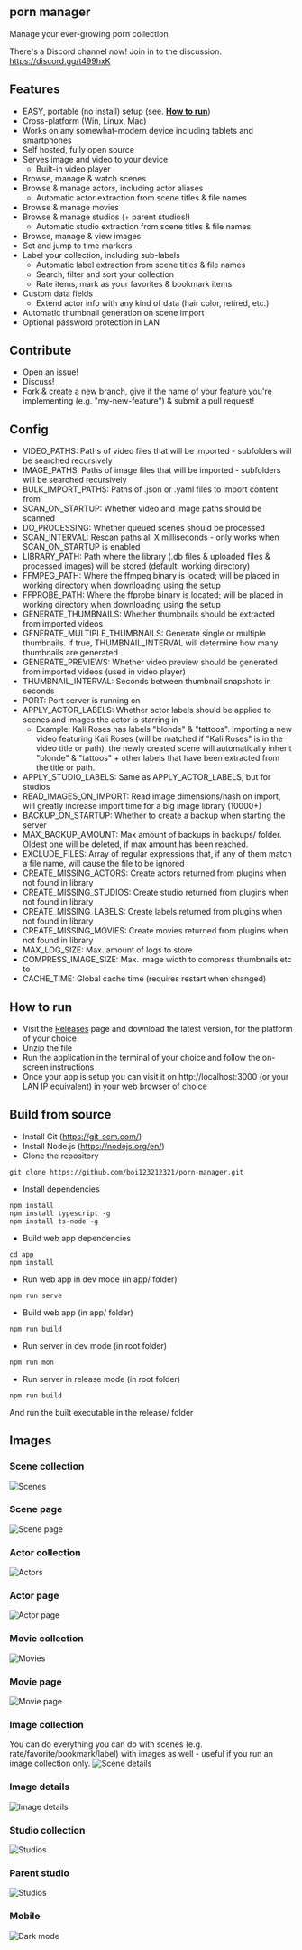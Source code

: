 ## porn manager

Manage your ever-growing porn collection

There's a Discord channel now! Join in to the discussion. https://discord.gg/t499hxK

## Features

- EASY, portable (no install) setup (see. [**How to run**](https://github.com/boi123212321/porn-manager#how-to-run))
- Cross-platform (Win, Linux, Mac)
- Works on any somewhat-modern device including tablets and smartphones
- Self hosted, fully open source
- Serves image and video to your device
  - Built-in video player
- Browse, manage & watch scenes
- Browse & manage actors, including actor aliases
  - Automatic actor extraction from scene titles & file names
- Browse & manage movies
- Browse & manage studios (+ parent studios!)
  - Automatic studio extraction from scene titles & file names
- Browse, manage & view images
- Set and jump to time markers
- Label your collection, including sub-labels
  - Automatic label extraction from scene titles & file names
  - Search, filter and sort your collection
  - Rate items, mark as your favorites & bookmark items
- Custom data fields
  - Extend actor info with any kind of data (hair color, retired, etc.)
- Automatic thumbnail generation on scene import
- Optional password protection in LAN

## Contribute

- Open an issue!
- Discuss!
- Fork & create a new branch, give it the name of your feature you're implementing (e.g. "my-new-feature") & submit a pull request!

## Config

- VIDEO_PATHS: Paths of video files that will be imported - subfolders will be searched recursively
- IMAGE_PATHS: Paths of image files that will be imported - subfolders will be searched recursively
- BULK_IMPORT_PATHS: Paths of .json or .yaml files to import content from
- SCAN_ON_STARTUP: Whether video and image paths should be scanned
- DO_PROCESSING: Whether queued scenes should be processed
- SCAN_INTERVAL: Rescan paths all X milliseconds - only works when SCAN_ON_STARTUP is enabled
- LIBRARY_PATH: Path where the library (.db files & uploaded files & processed images) will be stored (default: working directory)
- FFMPEG_PATH: Where the ffmpeg binary is located; will be placed in working directory when downloading using the setup
- FFPROBE_PATH: Where the ffprobe binary is located; will be placed in working directory when downloading using the setup
- GENERATE_THUMBNAILS: Whether thumbnails should be extracted from imported videos
- GENERATE_MULTIPLE_THUMBNAILS: Generate single or multiple thumbnails. If true, THUMBNAIL_INTERVAL will determine how many thumbnails are generated
- GENERATE_PREVIEWS: Whether video preview should be generated from imported videos (used in video player)
- THUMBNAIL_INTERVAL: Seconds between thumbnail snapshots in seconds
- PORT: Port server is running on
- APPLY_ACTOR_LABELS: Whether actor labels should be applied to scenes and images the actor is starring in
  - Example: Kali Roses has labels "blonde" & "tattoos". Importing a new video featuring Kali Roses (will be matched if "Kali Roses" is in the video title or path), the newly created scene will automatically inherit "blonde" & "tattoos" + other labels that have been extracted from the title or path.
- APPLY_STUDIO_LABELS: Same as APPLY_ACTOR_LABELS, but for studios
- READ_IMAGES_ON_IMPORT: Read image dimensions/hash on import, will greatly increase import time for a big image library (10000+)
- BACKUP_ON_STARTUP: Whether to create a backup when starting the server
- MAX_BACKUP_AMOUNT: Max amount of backups in backups/ folder. Oldest one will be deleted, if max amount has been reached.
- EXCLUDE_FILES: Array of regular expressions that, if any of them match a file name, will cause the file to be ignored
- CREATE_MISSING_ACTORS: Create actors returned from plugins when not found in library
- CREATE_MISSING_STUDIOS: Create studio returned from plugins when not found in library
- CREATE_MISSING_LABELS: Create labels returned from plugins when not found in library
- CREATE_MISSING_MOVIES: Create movies returned from plugins when not found in library
- MAX_LOG_SIZE: Max. amount of logs to store
- COMPRESS_IMAGE_SIZE: Max. image width to compress thumbnails etc to
- CACHE_TIME: Global cache time (requires restart when changed)

## How to run

- Visit the [Releases](https://github.com/boi123212321/porn-manager/releases) page and download the latest version, for the platform of your choice
- Unzip the file
- Run the application in the terminal of your choice and follow the on-screen instructions
- Once your app is setup you can visit it on http://localhost:3000 (or your LAN IP equivalent) in your web browser of choice

## Build from source

- Install Git (https://git-scm.com/)
- Install Node.js (https://nodejs.org/en/)
- Clone the repository

```
git clone https://github.com/boi123212321/porn-manager.git
```

- Install dependencies

```
npm install
npm install typescript -g
npm install ts-node -g
```

- Build web app dependencies

```
cd app
npm install
```

- Run web app in dev mode (in app/ folder)

```
npm run serve
```

- Build web app (in app/ folder)

```
npm run build
```

- Run server in dev mode (in root folder)

```
npm run mon
```

- Run server in release mode (in root folder)

```
npm run build
```

And run the built executable in the release/ folder

## Images

### Scene collection

![Scenes](/doc/img/scene_collection.jpg)

### Scene page

![Scene page](/doc/img/scene_details.jpg)

### Actor collection

![Actors](/doc/img/actor_collection.jpg)

### Actor page

![Actor page](/doc/img/actor_details.jpg)

### Movie collection

![Movies](/doc/img/movie_collection.jpg)

### Movie page

![Movie page](/doc/img/movie_details.jpg)

### Image collection

You can do everything you can do with scenes (e.g. rate/favorite/bookmark/label) with images as well - useful if you run an image collection only.
![Scene details](/doc/img/image_collection.jpg)

### Image details

![Image details](/doc/img/image_details.jpg)

### Studio collection

![Studios](/doc/img/studio_collection.jpg)

### Parent studio

![Studios](/doc/img/parent_studio.jpg)

### Mobile

![Dark mode](/doc/img/mobile.jpg)
